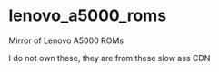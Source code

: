 # lenovo_a5000_roms
Mirror of Lenovo A5000 ROMs

I do not own these, they are from these slow ass CDN
